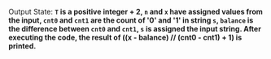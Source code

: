 Output State: **`T` is a positive integer + 2, `n` and `x` have assigned values from the input, `cnt0` and `cnt1` are the count of '0' and '1' in string `s`, `balance` is the difference between `cnt0` and `cnt1`, `s` is assigned the input string. After executing the code, the result of ((x - balance) // (cnt0 - cnt1) + 1) is printed.**